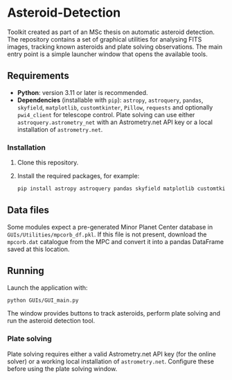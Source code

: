 # Asteroid-Detection

Toolkit created as part of an MSc thesis on automatic asteroid detection.
The repository contains a set of graphical utilities for analysing FITS
images, tracking known asteroids and plate solving observations.  The main
entry point is a simple launcher window that opens the available tools.

## Requirements

- **Python**: version 3.11 or later is recommended.
- **Dependencies** (installable with `pip`):
  `astropy`, `astroquery`, `pandas`, `skyfield`, `matplotlib`, `customtkinter`,
  `Pillow`, `requests` and optionally `pwi4_client` for telescope control.
  Plate solving can use either `astroquery.astrometry_net` with an Astrometry.net
  API key or a local installation of `astrometry.net`.

### Installation

1. Clone this repository.
2. Install the required packages, for example:

   ```bash
   pip install astropy astroquery pandas skyfield matplotlib customtkinter Pillow requests
   ```

## Data files

Some modules expect a pre-generated Minor Planet Center database in
`GUIs/Utilities/mpcorb_df.pkl`.  If this file is not present, download the
`mpcorb.dat` catalogue from the MPC and convert it into a pandas DataFrame saved
at this location.

## Running

Launch the application with:

```bash
python GUIs/GUI_main.py
```

The window provides buttons to track asteroids, perform plate solving and run
the asteroid detection tool.

### Plate solving

Plate solving requires either a valid Astrometry.net API key (for the online
solver) or a working local installation of `astrometry.net`.  Configure these
before using the plate solving window.

